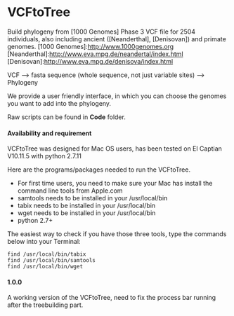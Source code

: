 # VCFtoTree
Build phylogeny from [1000 Genomes] Phase 3 VCF file for 2504 individuals, also including ancient ([Neanderthal], [Denisovan]) and primate genomes.
[1000 Genomes]:http://www.1000genomes.org
[Neanderthal]:http://www.eva.mpg.de/neandertal/index.html
[Denisovan]:http://www.eva.mpg.de/denisova/index.html

VCF --> fasta sequence (whole sequence, not just variable sites) --> Phylogeny

We provide a user friendly interface, in which you can choose the genomes you want to add into the phylogeny.

Raw scripts can be found in **Code** folder.

#### Availability and requirement
VCFtoTree was designed for Mac OS users, has been tested on El Captian V10.11.5 with python 2.7.11

Here are the programs/packages needed to run the VCFtoTree.
- For first time users, you need to make sure your Mac has install the command line tools from Apple.com
- samtools needs to be installed in your /usr/local/bin
- tabix needs to be installed in your /usr/local/bin
- wget needs to be installed in your /usr/local/bin
- python 2.7+

The easiest way to check if you have those three tools, type the commands below into your Terminal:

```unix
find /usr/local/bin/tabix
find /usr/local/bin/samtools
find /usr/local/bin/wget
```

#### 1.0.0
A working version of the VCFtoTree, need to fix the process bar running after the treebuilding part.


